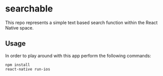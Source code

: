 # searchable

This repo represents a simple text based search function within the React Native space.

## Usage

In order to play around with this app perform the following commands:
```
npm install
react-native run-ios

```